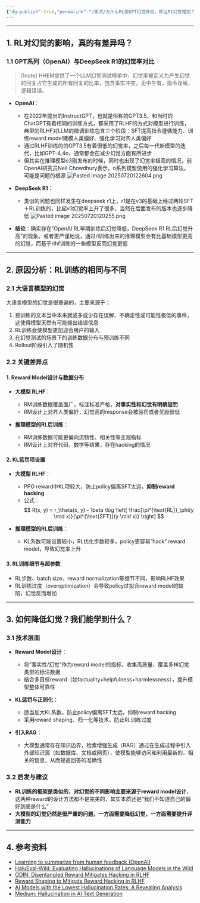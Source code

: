 ```yaml
---
{"dg-publish":true,"permalink":"/面试/为什么RL使GPT幻觉降低，却让R1幻觉增加？/","title":"为什么RL使GPT幻觉降低，却让R1幻觉增加？","tags":["gardenEntry"]}
---
```



---

## 1. RL对幻觉的影响，真的有差异吗？

### 1.1 GPT系列（OpenAI）与DeepSeek R1的幻觉率对比
>[!note] HHEM提供了一个LLM幻觉测试榜单中，幻觉率被定义为产生幻觉的回复占它生成的所有回复的比率，包含事实冲突，无中生有，指令误解，逻辑错误。

- **OpenAI**：
  - 在2022年提出的InstructGPT，也就是俗称的GPT3.5，和当时的ChatGPT有着相同的训练方式，都采用了RLHF的方式对模型进行训练，典型的RLHF对LLM的微调训练包含三个阶段：SFT提高指令遵循能力、训练reward model建模人类偏好、强化学习对齐人类偏好
  - 通过RLHF训练的的GPT3.5有着很低的幻觉率，之后每一代新模型的迭代，比如GPT-4,4o，通常都会在减少幻觉方面有所进步
  - 但其实在推理模型o3刚发布的时候，同时也出现了幻觉率极高的情况，前OpenAI研究员Neil Chowdhury表示，o系列模型使用的强化学习算法，可能是问题的根源
![Pasted image 20250720122604.png](/img/user/Pasted%20image%2020250720122604.png)
- **DeepSeek R1**：
  - 类似的问题也同样发生在deepseek r1上，r1是在v3的基础上经过两轮SFT＋RL训练的，比起v3幻觉率上升了很多，当然在后面发布的版本也逐步降低
![Pasted image 20250720120255.png](/img/user/Pasted%20image%2020250720120255.png)

- **结论**：确实存在“OpenAI RL早期训练后幻觉降低，DeepSeek R1 RL后幻觉升高”的现象。或者更严谨地说，通过rl训练出来的推理模型会有比基础模型更高的幻觉，而基于rlhf训练的一些模型反而幻觉更低

---

## 2. 原因分析：RL训练的相同与不同

### 2.1 大语言模型的幻觉

大语言模型的幻觉是很普遍的，主要来源于：
  1. 预训练的文本当中本来就或多或少存在误解、不确定性或可能性极低的事件，这使得模型天然有可能输出错误信息
  2. RL训练会使模型更加迎合用户的输入
  3. 在幻觉测试的场景下的训练数据分布与预训练不同
  4. Rollout阶段引入了随机性

### 2.2 关键差异点

#### 1. **Reward Model设计与数据分布**

- **大模型 RLHF**：
  - RM训练数据覆盖面广，标注标准严格，**对事实性和幻觉有明确惩罚**
  - RM设计上对齐人类偏好，幻觉高的response会被惩罚或者奖励很低

- **推理模型的RL后训练**：
  - RM训练数据可能更偏向流畅性、相关性等主观指标
  - RM设计上对齐代码，数学等结果，存在hacking的情况

#### 2. **KL惩罚项设置**

- **大模型 RLHF**：
  - PPO reward中KL项较大，防止policy偏离SFT太远，**抑制reward hacking**
  - 公式：  
$$
R(x, y) = r_\theta(x, y) - \beta \log \left[ \frac{\pi^{\text{RL}}_\phi(y \mid x)}{\pi^{\text{SFT}}(y \mid x)} \right]
$$

- **推理模型的RL后训练**：
  - KL系数可能设置较小，RL优化步数较多，policy更容易“hack” reward model，导致幻觉率上升

#### 3. **RL训练细节与超参数**

- RL步数、batch size、reward normalization等细节不同，影响RLHF效果
- RL训练过度（overoptimization）会导致policy过拟合reward model的缺陷，幻觉反而增加


---

## 3. 如何降低幻觉？我们能学到什么？

### 3.1 技术层面

- **Reward Model设计**：
  - 将“事实性/幻觉”作为reward model的指标，收集高质量、覆盖多样幻觉类型的标注数据
  - 结合多目标reward（如factuality+helpfulness+harmlessness），提升模型整体可靠性

- **KL惩罚与正则化**：
  - 适当加大KL系数，防止policy偏离SFT太远，抑制reward hacking
  - 采用reward shaping、归一化等技术，防止RL训练过度

- **引入RAG**：
  - 大模型通常存在知识边界，检索增强生成（RAG）通过在生成过程中引入外部知识源（如数据库、文档或网页），使模型能够访问和利用最新的、相关的信息，从而提高回答的准确性

### 3.2 启发与建议

- **RL训练的框架是类似的，对幻觉的不同影响主要来源于reward model设计**，这两种reward的设计方法都不是完美的，其实本质还是“我们不知道自己的偏好到底是什么”
- **大模型的幻觉仍然是很严重的问题，一方面需要降低幻觉，一方面需要提升评测能力**

---

## 4. 参考资料

- [Learning to summarize from human feedback (OpenAI)](https://arxiv.org/pdf/2009.01325.pdf)
- [HaluEval-Wild: Evaluating Hallucinations of Language Models in the Wild](https://arxiv.org/html/2403.04307v3)
- [ODIN: Disentangled Reward Mitigates Hacking in RLHF](https://arxiv.org/abs/2402.07319)
- [Reward Shaping to Mitigate Reward Hacking in RLHF](https://arxiv.org/abs/2502.18770)
- [AI Models with the Lowest Hallucination Rates: A Revealing Analysis](https://opentools.ai/news/ai-models-with-the-lowest-hallucination-rates-a-revealing-analysis)
- [Medium: Hallucination in AI Text Generation](https://medium.com/@amanatulla1606/overview-252e604a659d)
